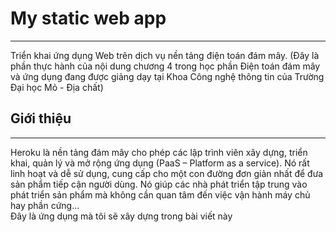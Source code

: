 # My static web app
***
Triển khai ứng dụng Web trên dịch vụ nền tảng điện toán đám mây. (Đây là phần thực hành của nội dung chương 4 trong học phần Điện toán đám mây và ứng dụng đang được giảng dạy tại Khoa Công nghệ thông tin của Trường Đại học Mỏ - Địa chất)
## Giới thiệu
***
Heroku là nền tảng đám mây cho phép các lập trình viên xây dựng, triển khai, quản lý và mở rộng ứng dụng (PaaS – Platform as a service). Nó rất linh hoạt và dễ sử dụng, cung cấp cho một con đường đơn giản nhất để đưa sản phẩm tiếp cận người dùng. Nó giúp các nhà phát triển tập trung vào phát triển sản phẩm mà không cần quan tâm đến việc vận hành máy chủ hay phần cứng…<br>
Đây là ứng dụng mà tôi sẽ xây dựng trong bài viết này
